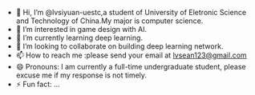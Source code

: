 - 👋 Hi, I’m @lvsiyuan-uestc,a student of University of Eletronic Science and Technology of China.My major is computer science.
- 👀 I’m interested in game design with AI.
- 🌱 I’m currently learning deep learning.
- 💞️ I’m looking to collaborate on building deep learning network.
- 📫 How to reach me :please send your email at lvsean123@gmail.com
- 😄 Pronouns: I am currently a full-time undergraduate student, please excuse me if my response is not timely.
- ⚡ Fun fact: ...

<!---
lvsiyuan-uestc/lvsiyuan-uestc is a ✨ special ✨ repository because its `README.md` (this file) appears on your GitHub profile.
You can click the Preview link to take a look at your changes.
--->
